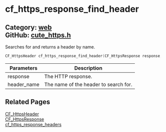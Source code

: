 [](../header.md ':include')

# cf_https_response_find_header

Category: [web](/api_reference?id=web)  
GitHub: [cute_https.h](https://github.com/RandyGaul/cute_framework/blob/master/include/cute_https.h)  
---

Searches for and returns a header by name.

```cpp
CF_HttpsHeader cf_https_response_find_header(CF_HttpsResponse response, const char* header_name);
```

Parameters | Description
--- | ---
response | The HTTP response.
header_name | The name of the header to search for.

## Related Pages

[CF_HttpsHeader](/web/cf_httpsheader.md)  
[CF_HttpsResponse](/web/cf_httpsresponse.md)  
[cf_https_response_headers](/web/cf_https_response_headers.md)  
